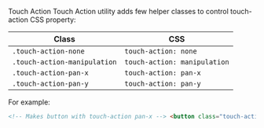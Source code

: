 Touch Action
Touch Action utility adds few helper classes to control touch-action CSS property:

| Class | CSS |
| --- | --- |
| `.touch-action-none` | `touch-action: none` |
| `.touch-action-manipulation` | `touch-action: manipulation` |
| `.touch-action-pan-x` | `touch-action: pan-x` |
| `.touch-action-pan-y` | `touch-action: pan-y` |

For example:

```html
<!-- Makes button with touch-action pan-x --> <button class="touch-action-pan-x">Click me</button>
```
